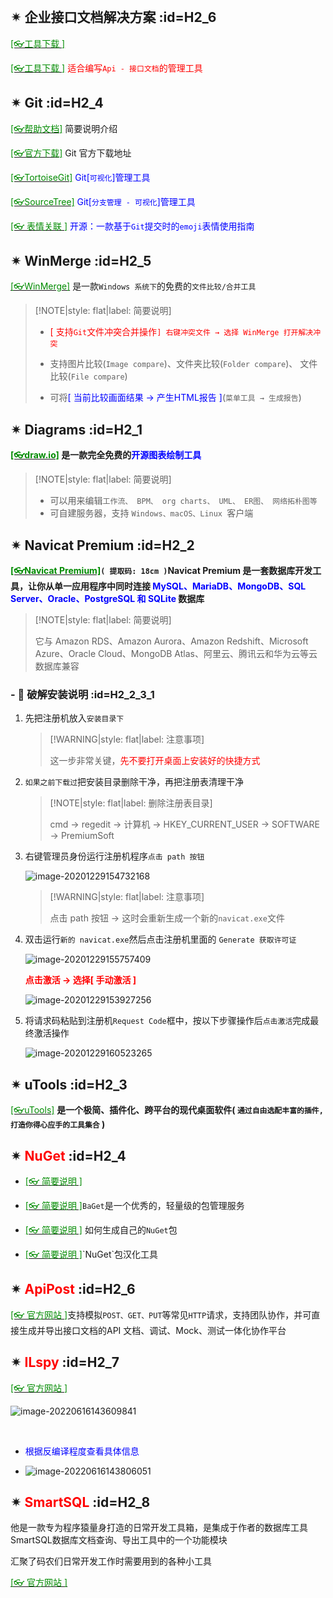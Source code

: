 <br/>

## ✴ 企业接口文档解决方案 :id=H2_6

[<span style='color:#008B00'>[👓工具下载 ]</span>](https://mp.weixin.qq.com/s?__biz=MzI3MDE0NzYwNA==&mid=2651442666&idx=2&sn=3459d7e8278b1086664c555af1fef44b&chksm=f128e491c65f6d87cde915e1836816a8c1308a7ff0c9e144a5082a0c9e3bf60cb19926ac0445&mpshare=1&scene=23&srcid=0313s0bbaPBQXXRSlFXdrNcR&sharer_sharetime=1615614640716&sharer_shareid=59de2f213c6a6639f6a4600116f6fabf#rd ':target=_blank') 

[<span style='color:#008B00'>[👓工具下载 ]</span>](https://mp.weixin.qq.com/s?__biz=MzI3MDE0NzYwNA==&mid=2651444851&idx=3&sn=bf5c17ec5e51976e1c7dcb6fec60c214&chksm=f128ff08c65f761e37828226e64f453b8f4fdb75379f09043971fc7f2c0bd3bed553b1e527aa&mpshare=1&scene=23&srcid=0714w42gaLU0ty6Yq3EWvQFF&sharer_sharetime=1626230209057&sharer_shareid=59de2f213c6a6639f6a4600116f6fabf#rd ':target=_blank') <span style='color:red'>适合编写`Api - 接口文档`的管理工具</span>

## ✴ Git :id=H2_4

[<span style='color:#008B00'>[👓帮助文档]</span>](https://docsifys.gitee.io/docs5/ ':target=_blank') 简要说明介绍

[<span style='color:#008B00'>[👓官方下载]</span>](https://git-scm.com/ ':target=_blank') Git 官方下载地址

[<span style='color:#008B00'>[👓TortoiseGit]</span>](https://tortoisegit.org/download/ ':target=_blank')<span style='color:Blue'> Git[`可视化`]管理工具</span>

[<span style='color:#008B00'>[👓SourceTree]</span>](https://www.sourcetreeapp.com/ ':target=_blank')<span style='color:Blue'> Git[`分支管理 - 可视化`]管理工具</span>

[<span style='color:#008B00'>[👓 表情关联 ]</span>](https://mp.weixin.qq.com/s?__biz=MzAwNTMxMzg1MA==&mid=2654095853&idx=4&sn=f32cc8ebb50937bdb83ec21d26938204&chksm=80d86db8b7afe4ae44c411dc057e2780fc45b438bdc005af82e6175d5ed3a468a4ba2068ba56&mpshare=1&scene=23&srcid=03258mhtM10UkcSj6mCGGWYf&sharer_sharetime=1679708124797&sharer_shareid=a6c83a6b87e114417312bf85e473adcb#rd ':target=_blank')<span style='color:Blue'> 开源：一款基于`Git`提交时的`emoji`表情使用指南</span>



## ✴ WinMerge :id=H2_5

[<span style='color:#008B00'>[👓WinMerge]</span>](https://winmerge.org/ ':target=_blank') 是一款`Windows 系统下`的免费的`文件比较/合并工具`

>[!NOTE|style: flat|label: 简要说明]
>
>- <span style='color:red'>[ 支持`Git`文件冲突合并操作`] 右键冲突文件 → 选择 WinMerge 打开解决冲突` </span>
>
>- 支持图片比较(`Image compare`)、文件夹比较(`Folder compare`)、 文件比较(`File compare`)
>- 可将<span style='color:Blue'>[ 当前比较画面结果 → 产生HTML报告 ]</span>(`菜单工具 → 生成报告`)



## ✴ Diagrams :id=H2_1

**[<span style='color:#008B00'>[👓draw.io]</span>](https://www.diagrams.net/ ':target=_blank') 是一款完全免费的<span style='color:Blue'>开源图表绘制工具</span>**

>[!NOTE|style: flat|label: 简要说明]
>
>- 可以用来编辑`工作流、 BPM、 org charts、 UML、 ER图、 网络拓朴图等`
>- 可自建服务器，支持 `Windows、macOS、Linux `客户端

## ✴ Navicat Premium :id=H2_2

**[<span style='color:#008B00'>[👓Navicat Premium]</span>](https://pan.baidu.com/s/19dYrI8j9LfWtL2Umx4dD5Q ':target=_blank')`( 提取码: 18cm )`Navicat Premium 是一套数据库开发工具，让你从单一应用程序中同时连接 <span style='color:Blue'>MySQL、MariaDB、MongoDB、SQL Server、Oracle、PostgreSQL 和 SQLite</span> 数据库**

>[!NOTE|style: flat|label: 简要说明]
>
>它与 Amazon RDS、Amazon Aurora、Amazon Redshift、Microsoft Azure、Oracle Cloud、MongoDB Atlas、阿里云、腾讯云和华为云等云数据库兼容

### - 🔸 破解安装说明 :id=H2_2_3_1

1. 先把注册机放入`安装目录下`

   >[!WARNING|style: flat|label: 注意事项]
   >
   >这一步非常关键，<span style='color:red'>先不要打开桌面上安装好的快捷方式</span>

2. `如果之前下载过`把安装目录删除干净，再把注册表清理干净

   >[!NOTE|style: flat|label: 删除注册表目录]
   >
   >cmd → regedit → 计算机 → HKEY_CURRENT_USER → SOFTWARE → PremiumSoft

3. 右键管理员身份运行注册机程序`点击 path 按钮`

   ![image-20201229154732168](wwwroot/images/image-20201229154732168.png ':size=400')

   >[!WARNING|style: flat|label: 注意事项]
   >
   >点击 path 按钮  → 这时会重新生成一个新的`navicat.exe`文件

4. 双击运行`新的 navicat.exe`然后点击注册机里面的 `Generate 获取许可证`

   ![image-20201229155757409](wwwroot/images/image-20201229155757409.png ':size=400')

   **<span style='color:red'>点击激活  →  选择[ 手动激活 ]</span>**

   ![image-20201229153927256](wwwroot/images/image-20201229153927256.png ':size=400')

5. 将请求码粘贴到注册机`Request Code`框中，按以下步骤操作后`点击激活`完成最终激活操作

   ![image-20201229160523265](wwwroot/images/image-20201229160523265.png ':size=400')

## ✴ uTools :id=H2_3

[<span style='color:#008B00'>[👓uTools]</span>](https://www.u.tools/ ':target=_blank') **是一个极简、插件化、跨平台的现代桌面软件( `通过自由选配丰富的插件, 打造你得心应手的工具集合` )**



## ✴ <span style='color:red'>NuGet</span> :id=H2_4

- [<span style='color:#008B00'>[👓 简要说明 ]</span>](https://mp.weixin.qq.com/s?__biz=MzAwNTMxMzg1MA==&mid=2654089798&idx=4&sn=aa6b711edcb7dabac2d7603d7f8b0e62&chksm=80d81613b7af9f0585d8e33eed29ea12d04e3435f63dba258e4cf7a8bb1812f573c92dce3f36&mpshare=1&scene=23&srcid=0505gWaG5Thc2MPzJQTNBR6A&sharer_sharetime=1651712499829&sharer_shareid=a6c83a6b87e114417312bf85e473adcb#rd ':target=_blank')

- [<span style='color:#008B00'>[👓 简要说明 ]</span>](https://mp.weixin.qq.com/s?__biz=MzAwNTMxMzg1MA==&mid=2654083296&idx=4&sn=4bc93f543597d2c9a4d92f5a38aa2272&chksm=80d83cb5b7afb5a3fd1c46f509bcc60d80b4298f298cbd0ccf67f98adef36e93e33cde3cc612&mpshare=1&scene=23&srcid=0408dWKjzuyp7NbXJm4N0U91&sharer_sharetime=1617849254481&sharer_shareid=59de2f213c6a6639f6a4600116f6fabf#rd ':target=_blank')`BaGet`是一个优秀的，轻量级的包管理服务

- [<span style='color:#008B00'>[👓 简要说明 ]</span>](https://mp.weixin.qq.com/s?__biz=MzAwNTMxMzg1MA==&mid=2654095954&idx=4&sn=7870c19f305a65d2d04a2ff59f65b337&chksm=80d86e07b7afe7112f506ad86a1bc2d6055f859d618faae017260ce6c276b38d8439c107e464&mpshare=1&scene=23&srcid=0406vBzKijlyONf4zbvWcSJU&sharer_sharetime=1680711556605&sharer_shareid=a6c83a6b87e114417312bf85e473adcb#rd ':target=_blank') 如何生成自己的`NuGet`包

- [<span style='color:#008B00'>[👓 简要说明 ]</span>](https://mp.weixin.qq.com/s?__biz=MzAwNTMxMzg1MA==&mid=2654089640&idx=3&sn=16f4970364830ae2b01dbb4d3880aa37&chksm=80d815fdb7af9ceb5a8743a822a90f2a113c725af96478f32c02339cdb7e7e6e6a6cf160356c&mpshare=1&scene=23&srcid=04270v3mAOQTWvAKrvx22l9D&sharer_sharetime=1651028520317&sharer_shareid=a6c83a6b87e114417312bf85e473adcb#rd':target=_blank')`NuGet`包汉化工具



## ✴ <span style='color:red'>ApiPost</span> :id=H2_6

[<span style='color:#008B00'>[👓 官方网站 ]</span>](https://www.apipost.cn/ ':target=_blank')支持模拟`POST、GET、PUT`等常见`HTTP`请求，支持团队协作，并可直接生成并导出接口文档的API 文档、调试、Mock、测试一体化协作平台

## ✴ <span style='color:red'>ILspy</span> :id=H2_7

[<span style='color:#008B00'>[👓 官方网站 ]</span>](https://github.com/icsharpcode/ILSpy/releases ':target=_blank') 

![image-20220616143609841](wwwroot/DocImages/image-20220616143609841.png)

<br/>

- <span style='color:Blue'>根据反编译程度查看具体信息</span>

- ![image-20220616143806051](wwwroot/DocImages/image-20220616143806051.png)



## ✴ <span style='color:red'>SmartSQL</span> :id=H2_8

他是一款专为程序猿量身打造的日常开发工具箱，是集成于作者的数据库工具SmartSQL数据库文档查询、导出工具中的一个功能模块

汇聚了码农们日常开发工作时需要用到的各种小工具

[<span style='color:#008B00'>[👓 官方网站 ]</span>](https://mp.weixin.qq.com/s?__biz=MzAwNTMxMzg1MA==&mid=2654095478&idx=1&sn=6ded95181447fdffe64ad6ba6ee944c1&chksm=80d86c23b7afe5355155bebbb32d9e7b8b4fc5ec8fa6617b4b371ea851084217caccb321be40&mpshare=1&scene=23&srcid=021411PCetWF6Ff8AEaaDQUy&sharer_sharetime=1676341672543&sharer_shareid=a6c83a6b87e114417312bf85e473adcb#rd ':target=_blank') 

